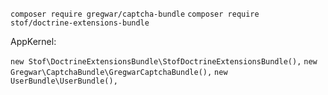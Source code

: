 `composer require gregwar/captcha-bundle`
`composer require stof/doctrine-extensions-bundle`

AppKernel:

`new Stof\DoctrineExtensionsBundle\StofDoctrineExtensionsBundle(),`
`new Gregwar\CaptchaBundle\GregwarCaptchaBundle(),`
`new UserBundle\UserBundle(),`
